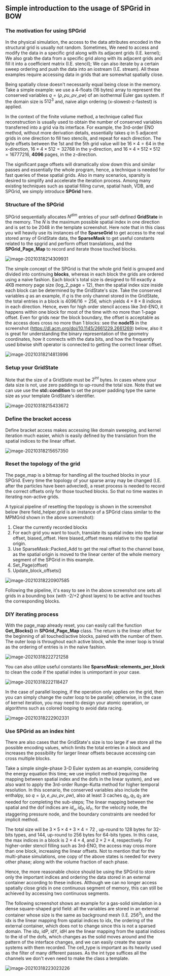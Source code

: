 ## Simple introduction to the usage of SPGrid in BOW

### The motivation for using SPGrid

In the physical simulation, the access to the data attributes encoded in the structural grid is usually not random. Sometimes, We need to access and modify the data in a specific grid along with its adjacent grids (I.E. kernel); We also grab the data from a specific grid along with its adjacent grids and fill it into a coefficient matrix (I.E. stencil); We can also iterate by a certain sweep ordering and push the data into an iostream (I.E. stream). All these examples require accessing data in grids that are somewhat spatially close.

Being spatially close doesn't necessarily equal being close in the memory. Take a simple example: we use a 4-floats (16 bytes) array to represent the conserved variables $q=(\rho,\rho u, \rho v, \rho w)$ of an isothermal Euler gas system.  If the domain size is $512^3$ and, naive align ordering (x-slowest-z-fastest) is applied.

In the context of the finite volume method, a technique called flux reconstruction is usually used to obtain the number of conserved variables transferred into a grid via its interface. For example, the 3rd-order ENO method, without more derivation details, essentially takes $q$ in 5 adjacent grids in one direction to fill two stencils, and repeat for each direction. The byte offsets between the 1st and the 5th grid value will be $16 \times 4 =64$ in the x-direction, $16 \times 4 \times 512 = 32768$ in the y-direction, and $16 \times 4 \times 512 \times 512= 16777216$, **4096** pages, in the z-direction.

The significant page offsets will dramatically slow down this and similar passes and essentially the whole program, hence, a technique is needed for fast queries of these spatial grids. Also in many scenarios, sparsity is desired to simplify and accelerate the iteration process. Among many existing techniques such as spatial filling curve, spatial hash, VDB, and SPGrid, we simply introduce **SPGrid** here.

### Structure of the SPGrid

SPGrid sequentially allocates $N^{dim}$ entries of your self-defined **GridState** in the memory. The $N$ is the maximum possible spatial index in one direction and is set to be $2048$ in the template screenshot. Here note that in this class you will heavily use its instances of the **SparseGrid** to get access to the real stored array of GridState data, the **SparseMask** to get useful constants related to the spgrid and perform offset translations, and the **SPGrid_Page_Map** to record and iterate those touched blocks.

![image-20210318214309931](tutorial.assets/image-20210318214309931.png)

The simple concept of the SPGrid is that the whole grid field is grouped and divided into continuing **blocks**, whereas in each block the grids are ordered using a naive fashion. Each block's total size is designed to fill exactly a 4KB memory page size (log_2_page = 12), then the spatial index size inside each block can be determined by the GridState's size. Take the conserved variables $q$ as an example, if $q$ is the only channel stored in the GridState, the total entries in a block is $4096 / 16 = 256$, which yields $4 \times 8 \times 8$ indices in each direction. Hence, even for high order stencil access like 3rd-ENO, it happens within one block for most of the time with no more than 1-page offset. Even for grids near the block boundary, the offset is acceptable as the access does cross no more than 1 blocks: see the **node15** in the screenshot (https://dl.acm.org/doi/10.1145/2661229.2661269) below, also it is great for understanding the binary representation of the geometry coordinates, how it connects with the data bits, and how the frequently used bitwise shift operator is connected to getting the correct linear offset.

![image-20210318214813996](tutorial.assets/image-20210318214813996.png)

### Setup your GridState

Note that the size of a GridState must be $2^{int}$ bytes. In cases where your data size is not, use zero paddings to up-round the total size. Note that we can use use the **std::condition** to set the proper padding type the same size as your template GridState's identifier.

![image-20210318215433672](tutorial.assets/image-20210318215433672.png)

### Define the bracket access

Define bracket access makes accessing like domain sweeping, and kernel iteration much easier, which is easily defined by the translation from the spatial indices to the linear offset.

![image-20210318215657350](tutorial.assets/image-20210318215657350.png)  

### Reset the topology of the grid

The page_map is a bitmap for handling all the touched blocks in your SPGrid. Every time the topology of your sparse array may be changed (I.E. after the particles have been advected), a reset process is needed to record the correct offsets only for those touched blocks. So that no time wastes in iterating non-active grids.

A typical pipeline of resetting the topology is shown in the screenshot below (here field_helper.grid is an instance of a SPGrid class similar to the MPMGrid shown in the above screenshot): 

1. Clear the currently recorded blocks
2. For each grid you want to touch, translate its spatial index into the linear offset, biased_offset. Here biased_offset means relative to the spatial origin.
3. Use SparseMask::Packed_Add to get the real offset to the channel base, as the spatial origin is moved to the linear center of the whole memory segment of the SPGrid in this example.
4. Set_Page(offset)
5. Update_block_offsets()

![image-20210318220907585](tutorial.assets/image-20210318220907585.png)

Following the pipeline, it's easy to see in the above screenshot one sets all grids in a bounding box (with -2/+2 ghost layers) to be active and touches the corresponding blocks.

### DIY iterating process

With the page_map already reset, you can easily call the function **Get_Blocks()** in **SPGrid_Page_Map** class. The return is the linear offset for the beginning of all touched/active blocks, paired with the number of them. The outer loop is throughout each active block, while the inner loop is trivial as the ordering of entries is in the naive fashion.

![image-20210318222721258](tutorial.assets/image-20210318222721258.png)

You can also utilize useful constants like **SparseMask::elements_per_block** to clean the code if the spatial index is unimportant in your case.

![image-20210318222118427](tutorial.assets/image-20210318222118427.png)

In the case of parallel looping, if the operation only applies on the grid, then you can simply change the outer loop to be parallel; otherwise, in the case of kernel iteration, you may need to design your atomic operation, or algorithms such as colored looping to avoid data racing.

![image-20210318222902331](tutorial.assets/image-20210318222902331.png)

### Use SPGrid as an index hint

There are also cases that the GridState's size is too large if we store all the possible encoding values, which limits the total entries in a block and increases the possibility for larger linear offsets because accessing can cross multiple blocks.

Take a simple single-phase 3-D Euler system as an example, considering the energy equation this time; we use implicit method (requiring the mapping between spatial index and the dofs in the linear system), and we also want to apply the 3rd-order Runge-Kutta method for higher temporal resolution. In this scenario, the conserved variables also include the enthalpy, so $q=(\rho, e, \rho u, \rho v, \rho w)$, also at least 3 caches $q_0,q_1,q_2$ are needed for completing the sub-steps; The linear mapping between the spatial and the dof indices are $id_u, id_P, id_Y$, for the velocity node, the staggering pressure node, and the boundary constraints are needed for implicit method.

The total size will be $3 \times 5 \times 4 + 3 \times 4 = 72$ , up-round to 128 bytes for 32-bits types, and $144$, up-round to 256 bytes for 64-bits types. In this case, the max indices in a block is $2 \times 4 \times 4$, and $2 \times 2 \times 4$, respectively. For higher-order stencil filling such as 3rd-ENO, the access may cross more than one block, increasing the linear offsets. Not to mention that for the multi-phase simulations, one copy of the above states is needed for every other phase; along with the volume fraction of each phase.

Hence, the more reasonable choice should be using the SPGrid to store only the important indices and ordering the data stored in an external container according to these indices. Although we can no longer access spatially close grids in one continuous segment of memory, this can still be achieved by accessing two continuous segments.

The following screenshot shows an example for a gas-solid simulation in a dense square-shaped grid field: all the variables are stored in an external container whose size is the same as background mesh (I.E. $256^3$), and the idx is the linear mapping from spatial indices to idx, the ordering of the external container, which does not to change since this is not a sparsed domain. The idu, idP, idY, idH are the linear mapping from the spatial indices to the id of the dofs, which changes as the solid moves around and the pattern of the interface changes, and we can easily create the sparse systems with them recorded. The cell_type is important as its heavily used as the filter of many different passes. As the int type suffices all the channels we don't even need to make the class a template. 

![image-20210318223023226](tutorial.assets/image-20210318223023226.png)